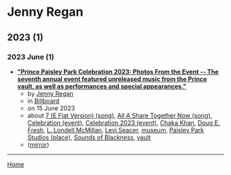 # Jenny Regan

## 2023 (1)

### 2023 June (1)

 - [**"Prince Paisley Park Celebration 2023: Photos From the Event -- The seventh annual event featured unreleased music from the Prince vault, as well as performances and special appearances."**](https://www.billboard.com/photos/prince-paisley-park-celebration-2023-photos-1235355324/)
    - by [Jenny Regan](../../authors/jenny-regan/index.md)
    - in [Billboard](../../publications/billboard/index.md)
    - on 15 June 2023
    - about [7 (E Flat Version) (song)](../../topics/song/7-e-flat-version/index.md), [All A Share Together Now (song)](../../topics/song/all-a-share-together-now/index.md), [Celebration (event)](../../topics/event/celebration/index.md), [Celebration 2023 (event)](../../topics/event/celebration-2023/index.md), [Chaka Khan](../../topics/chaka-khan/index.md), [Doug E. Fresh](../../topics/doug-e-fresh/index.md), [L. Londell McMillan](../../topics/l-londell-mcmillan/index.md), [Levi Seacer](../../topics/levi-seacer/index.md), [museum](../../topics/museum/index.md), [Paisley Park Studios (place)](../../topics/place/paisley-park-studios/index.md), [Sounds of Blackness](../../topics/sounds-of-blackness/index.md), [vault](../../topics/vault/index.md)
    - ([mirror](https://web.archive.org/web/*/https://www.billboard.com/photos/prince-paisley-park-celebration-2023-photos-1235355324/))

----

[Home](../index.md)
